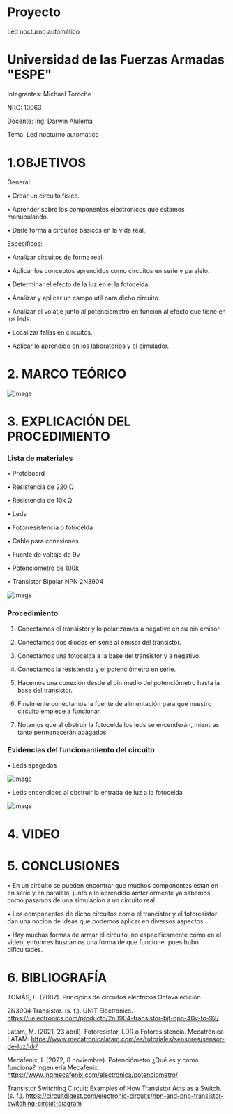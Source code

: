 # Proyecto
Led nocturno automático
# Universidad de las Fuerzas Armadas "ESPE"

Integrantes:
Michael Toroche

NRC: 10063

Docente: Ing. Darwin Alulema

Tema: Led nocturno automático

# 1.OBJETIVOS
General:

• Crear un circuito fisico. 

• Aprender sobre los componentes electronicos que estamos manupulando. 

• Darle forma a circuitos basicos en la vida real.

Específicos:

• Analizar circuitos de forma real.

• Aplicar los conceptos aprendidos como circuitos en serie y paralelo.

• Determinar el efecto de la luz en el la fotocelda.

• Analizar y aplicar un campo util para dicho circuito.

• Analizar el volatje junto al potenciometro en funcion al efecto que tiene en los leds.

• Localizar fallas en circuitos.

• Aplicar lo aprendido en los laboratorios y el cimulador.

# 2. MARCO TEÓRICO

![image](https://user-images.githubusercontent.com/116813974/204411596-ac9dc05e-cea6-480d-afce-55ac8e3c446f.png)


# 3. EXPLICACIÓN DEL PROCEDIMIENTO
### Lista de materiales 
•	Protoboard

•	Resistencia de 220 Ω

•	Resistencia de 10k Ω

•	Leds

•	Fotorresistencia o fotocelda

•	Cable para conexiones

•	Fuente de voltaje de 9v

•	Potenciómetro de 100k

•	Transistor Bipolar NPN 2N3904

![image](https://user-images.githubusercontent.com/116775893/204410604-86ffca64-0357-4821-a711-958c7ed09995.png)


### Procedimiento 
1.	Conectamos el transistor y lo polarizamos a negativo en su pin emisor.

2.	Conectamos dos diodos en serie al emisor del transistor.

3.	Conectamos una fotocelda a la base del transistor y a negativo.

4.	Conectamos la resistencia y el potenciómetro en serie.

5.	Hacemos una conexión desde el pin medio del potenciómetro hasta la base del transistor.

6.	Finalmente conectamos la fuente de alimentación para que nuestro circuito empiece a funcionar.

7.	Notamos que al obstruir la fotocelda los leds se encenderán, mientras tanto permanecerán apagados.

### Evidencias del funcionamiento del circuito

•	Leds apagados

![image](https://user-images.githubusercontent.com/116775893/204410974-79847e91-fc41-42f7-a390-b86ac30fbf2e.png)

•	Leds encendidos al obstruir la entrada de luz a la fotocelda

 ![image](https://user-images.githubusercontent.com/116775893/204411037-4b16aa3a-085e-4ca6-a2b9-f6f36d8e688b.png)


# 4. VIDEO

# 5. CONCLUSIONES

• En un circuito se pueden encontrar que muchos componentes estan en en serie y en paralelo, junto a lo aprendido amteriormente ya sabemos como pasamos de una simulacion a un circuito real.

• Los componentes de dicho circuitos como el trancistor y el fotoresistor dan una nocion de ideas que podemos aplicar en diversos aspectos.

• Hay muchas formas de armar el circuito, no especificamente como en el video, entonces buscamos una forma de que funcione ´pues hubo dificultades.

# 6. BIBLIOGRAFÍA
TOMÁS, F. (2007). Principios de circuitos eléctricos.Octava edición.

2N3904 Transistor. (s. f.). UNIT Electronics. https://uelectronics.com/producto/2n3904-transistor-bjt-npn-40v-to-92/

Latam, M. (2021, 23 abril). Fotoresistor, LDR o Fotoresistencia. Mecatrónica LATAM. https://www.mecatronicalatam.com/es/tutoriales/sensores/sensor-de-luz/ldr/

Mecafenix, I. (2022, 8 noviembre). Potenciómetro ¿Qué es y como funciona? Ingeniería Mecafenix. https://www.ingmecafenix.com/electronica/potenciometro/

Transistor Switching Circuit: Examples of How Transistor Acts as a Switch. (s. f.). https://circuitdigest.com/electronic-circuits/npn-and-pnp-transistor-switching-circuit-diagram

